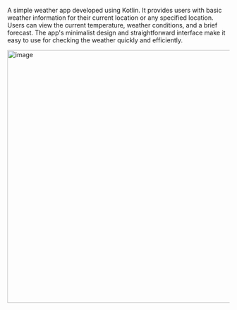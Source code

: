 A simple weather app developed using Kotlin. It provides users with basic weather information for their current location or any specified location. Users can view the current temperature, weather conditions, and a brief forecast. The app's minimalist design and straightforward interface make it easy to use for checking the weather quickly and efficiently.

<img width="573" alt="image" src="https://github.com/smritisinha24/Weather-App/assets/116907906/81e39898-e612-4b97-b7c8-f777112ae459">
